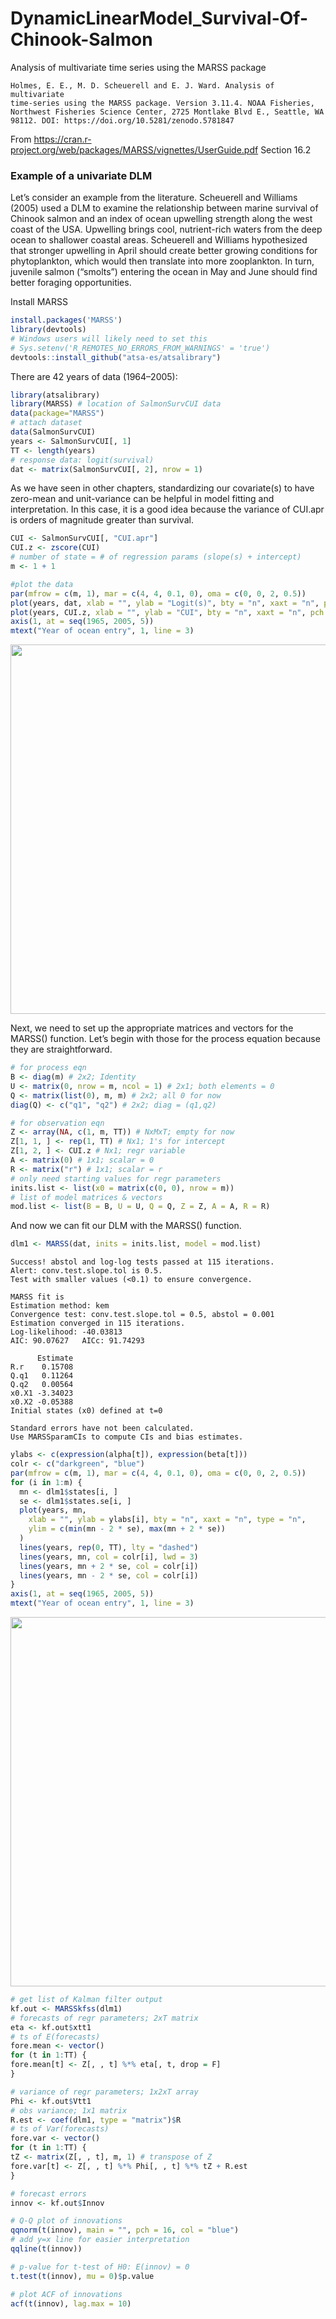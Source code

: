 # DynamicLinearModel_Survival-Of-Chinook-Salmon
Analysis of multivariate time series using the MARSS package

```
Holmes, E. E., M. D. Scheuerell and E. J. Ward. Analysis of multivariate
time-series using the MARSS package. Version 3.11.4. NOAA Fisheries,
Northwest Fisheries Science Center, 2725 Montlake Blvd E., Seattle, WA
98112. DOI: https://doi.org/10.5281/zenodo.5781847
```

From https://cran.r-project.org/web/packages/MARSS/vignettes/UserGuide.pdf Section 16.2

### Example of a univariate DLM

Let’s consider an example from the literature. Scheuerell and Williams (2005) used a DLM to examine the relationship between marine survival of Chinook salmon and an index of ocean upwelling strength along the west coast of
the USA. Upwelling brings cool, nutrient-rich waters from the deep ocean to shallower coastal areas. Scheuerell and Williams hypothesized that stronger upwelling in April should create better growing conditions for phytoplankton,
which would then translate into more zooplankton. In turn, juvenile salmon (“smolts”) entering the ocean in May and June should find better foraging opportunities. 

Install MARSS

```R
install.packages('MARSS')
library(devtools)
# Windows users will likely need to set this
# Sys.setenv('R_REMOTES_NO_ERRORS_FROM_WARNINGS' = 'true')
devtools::install_github("atsa-es/atsalibrary")
```

There are 42 years of data (1964–2005):

```R
library(atsalibrary)
library(MARSS) # location of SalmonSurvCUI data
data(package="MARSS")
# attach dataset
data(SalmonSurvCUI)
years <- SalmonSurvCUI[, 1]
TT <- length(years)
# response data: logit(survival)
dat <- matrix(SalmonSurvCUI[, 2], nrow = 1)
```

As we have seen in other chapters, standardizing our covariate(s) to have zero-mean and unit-variance can be helpful in model fitting and interpretation. In this case, it is a good idea because the variance of CUI.apr is orders of magnitude greater than survival.

```R
CUI <- SalmonSurvCUI[, "CUI.apr"]
CUI.z <- zscore(CUI)
# number of state = # of regression params (slope(s) + intercept)
m <- 1 + 1

#plot the data
par(mfrow = c(m, 1), mar = c(4, 4, 0.1, 0), oma = c(0, 0, 2, 0.5))
plot(years, dat, xlab = "", ylab = "Logit(s)", bty = "n", xaxt = "n", pch = 16, col = "darkgreen", type = "b")
plot(years, CUI.z, xlab = "", ylab = "CUI", bty = "n", xaxt = "n", pch = 16, col = "blue", type = "b")
axis(1, at = seq(1965, 2005, 5))
mtext("Year of ocean entry", 1, line = 3)
```

<a href="url"><img src="https://github.com/goephs/DynamicLinearModel_Survival-Of-Chinook-Salmon/blob/main/data_history_plot.png" height="591" width="695" ></a>

Next, we need to set up the appropriate matrices and vectors for the
MARSS() function. Let’s begin with those for the process equation because
they are straightforward.

```R
# for process eqn
B <- diag(m) # 2x2; Identity
U <- matrix(0, nrow = m, ncol = 1) # 2x1; both elements = 0
Q <- matrix(list(0), m, m) # 2x2; all 0 for now
diag(Q) <- c("q1", "q2") # 2x2; diag = (q1,q2)

# for observation eqn
Z <- array(NA, c(1, m, TT)) # NxMxT; empty for now
Z[1, 1, ] <- rep(1, TT) # Nx1; 1's for intercept
Z[1, 2, ] <- CUI.z # Nx1; regr variable
A <- matrix(0) # 1x1; scalar = 0
R <- matrix("r") # 1x1; scalar = r
# only need starting values for regr parameters
inits.list <- list(x0 = matrix(c(0, 0), nrow = m))
# list of model matrices & vectors
mod.list <- list(B = B, U = U, Q = Q, Z = Z, A = A, R = R)
```

And now we can fit our DLM with the MARSS() function.

```R
dlm1 <- MARSS(dat, inits = inits.list, model = mod.list)
```

```text
Success! abstol and log-log tests passed at 115 iterations.
Alert: conv.test.slope.tol is 0.5.
Test with smaller values (<0.1) to ensure convergence.

MARSS fit is
Estimation method: kem 
Convergence test: conv.test.slope.tol = 0.5, abstol = 0.001
Estimation converged in 115 iterations. 
Log-likelihood: -40.03813 
AIC: 90.07627   AICc: 91.74293   
 
      Estimate
R.r    0.15708
Q.q1   0.11264
Q.q2   0.00564
x0.X1 -3.34023
x0.X2 -0.05388
Initial states (x0) defined at t=0

Standard errors have not been calculated. 
Use MARSSparamCIs to compute CIs and bias estimates.
```

```R
ylabs <- c(expression(alpha[t]), expression(beta[t]))
colr <- c("darkgreen", "blue")
par(mfrow = c(m, 1), mar = c(4, 4, 0.1, 0), oma = c(0, 0, 2, 0.5))
for (i in 1:m) {
  mn <- dlm1$states[i, ]
  se <- dlm1$states.se[i, ]
  plot(years, mn,
    xlab = "", ylab = ylabs[i], bty = "n", xaxt = "n", type = "n",
    ylim = c(min(mn - 2 * se), max(mn + 2 * se))
  )
  lines(years, rep(0, TT), lty = "dashed")
  lines(years, mn, col = colr[i], lwd = 3)
  lines(years, mn + 2 * se, col = colr[i])
  lines(years, mn - 2 * se, col = colr[i])
}
axis(1, at = seq(1965, 2005, 5))
mtext("Year of ocean entry", 1, line = 3)
```
<a href="url"><img src="https://github.com/goephs/DynamicLinearModel_Survival-Of-Chinook-Salmon/blob/main/plotdlm1.png" height="591" width="695" ></a>

```R
# get list of Kalman filter output
kf.out <- MARSSkfss(dlm1)
# forecasts of regr parameters; 2xT matrix
eta <- kf.out$xtt1
# ts of E(forecasts)
fore.mean <- vector()
for (t in 1:TT) {
fore.mean[t] <- Z[, , t] %*% eta[, t, drop = F]
}

# variance of regr parameters; 1x2xT array
Phi <- kf.out$Vtt1
# obs variance; 1x1 matrix
R.est <- coef(dlm1, type = "matrix")$R
# ts of Var(forecasts)
fore.var <- vector()
for (t in 1:TT) {
tZ <- matrix(Z[, , t], m, 1) # transpose of Z
fore.var[t] <- Z[, , t] %*% Phi[, , t] %*% tZ + R.est
}

# forecast errors
innov <- kf.out$Innov

# Q-Q plot of innovations
qqnorm(t(innov), main = "", pch = 16, col = "blue")
# add y=x line for easier interpretation
qqline(t(innov))

# p-value for t-test of H0: E(innov) = 0
t.test(t(innov), mu = 0)$p.value

# plot ACF of innovations
acf(t(innov), lag.max = 10)


```

